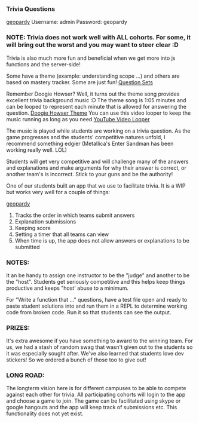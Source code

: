 ### Trivia Questions

[geopardy](https://geopardy.firebaseapp.com/)
Username: admin 
Password: geopardy

### NOTE: Trivia does not work well with ALL cohorts. For some, it will bring out the worst and you may want to steer clear :D
Trivia is also much more fun and beneficial when we get more into js functions and the server-side! 

Some have a theme (example: understanding scope ...) and others are based on mastery tracker. Some are just fun! [Question Sets](https://github.com/gSchool/trivia-question-sets)

Remember Doogie Howser? Well, it turns out the theme song provides excellent trivia background music :D The theme song is 1:05 minutes and can be looped to represent each minute that is allowed for answering the question. [Doogie Howser Theme](https://www.youtube.com/watch?v=mrERtikdPus)
You can use this video looper to keep the music running as long as you need [YouTube Video Looper](http://www.infinitelooper.com/)

The music is played while students are working on a trivia question. As the game progresses and the students' competitive natures unfold, I recommend something edgier (Metallica's Enter Sandman has been working really well. LOL)

Students will get very competitive and will challenge many of the answers and explanations and make arguments for why their answer is correct, or another team's is incorrect. Stick to your guns and be the authority!

One of our students built an app that we use to facilitate trivia. It is a WIP but works very well for a couple of things:

[geopardy](https://geopardy.firebaseapp.com/)


1. Tracks the order in which teams submit answers
1. Explanation submissions
1. Keeping score
1. Setting a timer that all teams can view
1. When time is up, the app does not allow answers or explanations to be submitted

### NOTES: 

It an be handy to assign one instructor to be the "judge" and another to be the "host". Students get seriously competitive and this helps keep things productive and keeps "host' abuse to a minimum. 

For "Write a function that ..." questions, have a test file open and ready to paste student solutions into and run them in a REPL to determine working code from broken code. Run it so that students can see the output. 

### PRIZES:

It's extra awesome if you have something to award to the winning team. For us, we had a stash of random swag that wasn't given out to the students so it was especially sought after. We've also learned that students love dev stickers! So we ordered a bunch of those too to give out!

### LONG ROAD:

The longterm vision here is for different campuses to be able to compete against each other for trivia. All participating cohorts will login to the app and choose a game to join. The game can be facilitated using skype or google hangouts and the app will keep track of submissions etc. This functionality does not yet exist.
